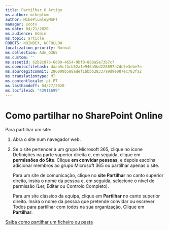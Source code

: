 ```yaml
---
title: Partilhar O Artigo
ms.author: mikeplum
author: MikePlumleyMSFT
manager: scotv
ms.date: 04/21/2020
ms.audience: Admin
ms.topic: article
ROBOTS: NOINDEX, NOFOLLOW
localization_priority: Normal
ms.collection: Adm_O365
ms.custom: ''
ms.assetid: 62b2c87b-6d09-4654-9bf0-868a5e73b7c7
ms.openlocfilehash: daab5cfbcb52a1e946a5bd228897a2dc5e3ebe7e
ms.sourcegitcommit: 286000b588adef1bbbb28337a9d9e087ec783fa2
ms.translationtype: MT
ms.contentlocale: pt-PT
ms.lasthandoff: 04/27/2020
ms.locfileid: "43911699"
---
```

# <a name="how-to-share-in-sharepoint-online"></a>Como partilhar no SharePoint Online

Para partilhar um site:
  
1. Abra o site num navegador web.
    
2. Se o site pertencer a um grupo Microsoft 365, clique no ícone Definições na parte superior direita e, em seguida, clique em **permissões do Site**. Clique **em convidar pessoas**, e depois escolha adicionar membros ao grupo Microsoft 365 ou partilhar apenas o site. 
    
    Para um site de comunicação, clique no **site Partilhar** no canto superior direito, insira o nome da pessoa e, em seguida, selecione o nível de permissão (Ler, Editar ou Controlo Completo). 
    
    Para um site clássico da equipa, clique em **Partilhar** no canto superior direito. Insira o nome da pessoa que pretende convidar ou escrever Todos para partilhar com todos na sua organização. Clique em **Partilhar**.
    
[Saiba como partilhar um ficheiro ou pasta](https://go.microsoft.com/fwlink/?linkid=511430)
  

